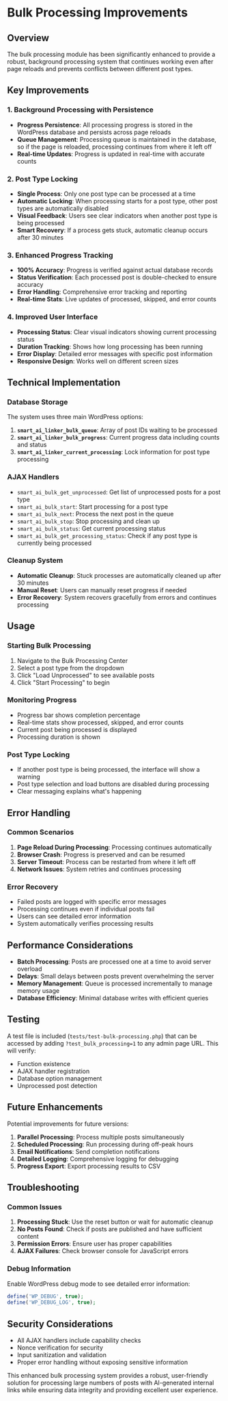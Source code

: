 # Bulk Processing Improvements

## Overview

The bulk processing module has been significantly enhanced to provide a robust, background processing system that continues working even after page reloads and prevents conflicts between different post types.

## Key Improvements

### 1. Background Processing with Persistence

- **Progress Persistence**: All processing progress is stored in the WordPress database and persists across page reloads
- **Queue Management**: Processing queue is maintained in the database, so if the page is reloaded, processing continues from where it left off
- **Real-time Updates**: Progress is updated in real-time with accurate counts

### 2. Post Type Locking

- **Single Process**: Only one post type can be processed at a time
- **Automatic Locking**: When processing starts for a post type, other post types are automatically disabled
- **Visual Feedback**: Users see clear indicators when another post type is being processed
- **Smart Recovery**: If a process gets stuck, automatic cleanup occurs after 30 minutes

### 3. Enhanced Progress Tracking

- **100% Accuracy**: Progress is verified against actual database records
- **Status Verification**: Each processed post is double-checked to ensure accuracy
- **Error Handling**: Comprehensive error tracking and reporting
- **Real-time Stats**: Live updates of processed, skipped, and error counts

### 4. Improved User Interface

- **Processing Status**: Clear visual indicators showing current processing status
- **Duration Tracking**: Shows how long processing has been running
- **Error Display**: Detailed error messages with specific post information
- **Responsive Design**: Works well on different screen sizes

## Technical Implementation

### Database Storage

The system uses three main WordPress options:

1. **`smart_ai_linker_bulk_queue`**: Array of post IDs waiting to be processed
2. **`smart_ai_linker_bulk_progress`**: Current progress data including counts and status
3. **`smart_ai_linker_current_processing`**: Lock information for post type processing

### AJAX Handlers

- `smart_ai_bulk_get_unprocessed`: Get list of unprocessed posts for a post type
- `smart_ai_bulk_start`: Start processing for a post type
- `smart_ai_bulk_next`: Process the next post in the queue
- `smart_ai_bulk_stop`: Stop processing and clean up
- `smart_ai_bulk_status`: Get current processing status
- `smart_ai_bulk_get_processing_status`: Check if any post type is currently being processed

### Cleanup System

- **Automatic Cleanup**: Stuck processes are automatically cleaned up after 30 minutes
- **Manual Reset**: Users can manually reset progress if needed
- **Error Recovery**: System recovers gracefully from errors and continues processing

## Usage

### Starting Bulk Processing

1. Navigate to the Bulk Processing Center
2. Select a post type from the dropdown
3. Click "Load Unprocessed" to see available posts
4. Click "Start Processing" to begin

### Monitoring Progress

- Progress bar shows completion percentage
- Real-time stats show processed, skipped, and error counts
- Current post being processed is displayed
- Processing duration is shown

### Post Type Locking

- If another post type is being processed, the interface will show a warning
- Post type selection and load buttons are disabled during processing
- Clear messaging explains what's happening

## Error Handling

### Common Scenarios

1. **Page Reload During Processing**: Processing continues automatically
2. **Browser Crash**: Progress is preserved and can be resumed
3. **Server Timeout**: Process can be restarted from where it left off
4. **Network Issues**: System retries and continues processing

### Error Recovery

- Failed posts are logged with specific error messages
- Processing continues even if individual posts fail
- Users can see detailed error information
- System automatically verifies processing results

## Performance Considerations

- **Batch Processing**: Posts are processed one at a time to avoid server overload
- **Delays**: Small delays between posts prevent overwhelming the server
- **Memory Management**: Queue is processed incrementally to manage memory usage
- **Database Efficiency**: Minimal database writes with efficient queries

## Testing

A test file is included (`tests/test-bulk-processing.php`) that can be accessed by adding `?test_bulk_processing=1` to any admin page URL. This will verify:

- Function existence
- AJAX handler registration
- Database option management
- Unprocessed post detection

## Future Enhancements

Potential improvements for future versions:

1. **Parallel Processing**: Process multiple posts simultaneously
2. **Scheduled Processing**: Run processing during off-peak hours
3. **Email Notifications**: Send completion notifications
4. **Detailed Logging**: Comprehensive logging for debugging
5. **Progress Export**: Export processing results to CSV

## Troubleshooting

### Common Issues

1. **Processing Stuck**: Use the reset button or wait for automatic cleanup
2. **No Posts Found**: Check if posts are published and have sufficient content
3. **Permission Errors**: Ensure user has proper capabilities
4. **AJAX Failures**: Check browser console for JavaScript errors

### Debug Information

Enable WordPress debug mode to see detailed error information:

```php
define('WP_DEBUG', true);
define('WP_DEBUG_LOG', true);
```

## Security Considerations

- All AJAX handlers include capability checks
- Nonce verification for security
- Input sanitization and validation
- Proper error handling without exposing sensitive information

This enhanced bulk processing system provides a robust, user-friendly solution for processing large numbers of posts with AI-generated internal links while ensuring data integrity and providing excellent user experience. 